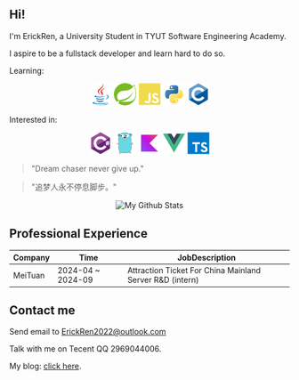 ## Hi!

I'm ErickRen, a University Student in TYUT Software Engineering Academy.

I aspire to be a fullstack developer and learn hard to do so.

Learning:

<p align="center">
    <img src="https://raw.githubusercontent.com/devicons/devicon/master/icons/java/java-original.svg" alt="Java" width="40" height="40"/>
    <img src="https://raw.githubusercontent.com/devicons/devicon/master/icons/spring/spring-original.svg" alt="Spring" width="40" height="40"/>
    <img src="https://raw.githubusercontent.com/devicons/devicon/master/icons/javascript/javascript-plain.svg" alt="JavaScript" width="40" height="40"/>
    <img src="https://raw.githubusercontent.com/devicons/devicon/master/icons/python/python-original.svg" alt="python" width="40" height="40"/>
    <img src="https://raw.githubusercontent.com/devicons/devicon/1119b9f84c0290e0f0b38982099a2bd027a48bf1/icons/c/c-original.svg" alt="C" width="40" height="40">
</p>

Interested in:
<p align="center">
    <img src="https://raw.githubusercontent.com/devicons/devicon/master/icons/csharp/csharp-original.svg" alt="C#" width="40" height="40"/>
    <img src="https://raw.githubusercontent.com/devicons/devicon/1119b9f84c0290e0f0b38982099a2bd027a48bf1/icons/go/go-original.svg" alt="GO" width="40" height="40"/>
    <img src="https://raw.githubusercontent.com/devicons/devicon/1119b9f84c0290e0f0b38982099a2bd027a48bf1/icons/kotlin/kotlin-original.svg" alt="Kotlin" width="40" height="40">
    <img src="https://raw.githubusercontent.com/devicons/devicon/master/icons/vuejs/vuejs-original.svg" alt="Vue" width="40" height="40"/>
        <img src="https://raw.githubusercontent.com/devicons/devicon/master/icons/typescript/typescript-original.svg" alt="TypeScript" width="40" height="40"/>
</p>

> "Dream chaser never give up."

> "追梦人永不停息脚步。"

<p align="center">

<img align="center" alt="My Github Stats" src="https://github-readme-stats.vercel.app/api?username=ErickRen2023&count_private=true&show_icons=true&include_all_commits=true&show_owner=true&theme=material-palenight"/>

</p>

## Professional Experience

<div align="center">
    
| Company | Time | JobDescription |
| ------------------------------------ | ---------------- | ------------------- |
| MeiTuan | 2024-04 ~ 2024-09 | Attraction Ticket For China Mainland Server R&D (intern) |

</div>

## Contact me

Send email to ErickRen2022@outlook.com

Talk with me on Tecent QQ 2969044006.

My blog: [click here](https://erickren2023.github.io/).

